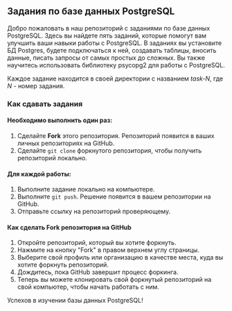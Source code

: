 ## Задания по базе данных PostgreSQL

Добро пожаловать в наш репозиторий с заданиями по базе данных PostgreSQL. 
Здесь вы найдете пять заданий, которые помогут вам улучшить ваши навыки работы с PostgreSQL. 
В заданиях вы установите БД Postgres, будете подключаться к ней, создавать таблицы, вносить данные, 
писать запросы от самых простых до сложных. Вы также научитесь использовать библиотеку psycopg2 для работы с PostgreSQL.

Каждое задание находится в своей директории с названием _task-N_, где _N_ - номер  задания. 


### Как сдавать задания

#### Необходимо выполнить один раз:

1. Сделайте __Fork__ этого репозитория. Репозиторий появится в ваших личных репозиториях на GitHub.
2. Сделайте `git clone` форкнутого репозитория, чтобы получить репозиторий локально.

#### Для каждой работы:

1. Выполните задание локально на компьютере.
2. Выполните `git push`. Решение появится в вашем репозитории на GitHub.
3. Отправьте ссылку на репозиторий проверяющему.

#### Как сделать Fork репозитория на GitHub

1. Откройте репозиторий, который вы хотите форкнуть.
2. Нажмите на кнопку "Fork" в правом верхнем углу страницы.
3. Выберите свой профиль или организацию в качестве места, куда вы хотите форкнуть репозиторий.
4. Дождитесь, пока GitHub завершит процесс форкинга.
5. Теперь вы можете клонировать свой форкнутый репозиторий на свой компьютер, чтобы начать работать с ним.

Успехов в изучении базы данных PostgreSQL!
